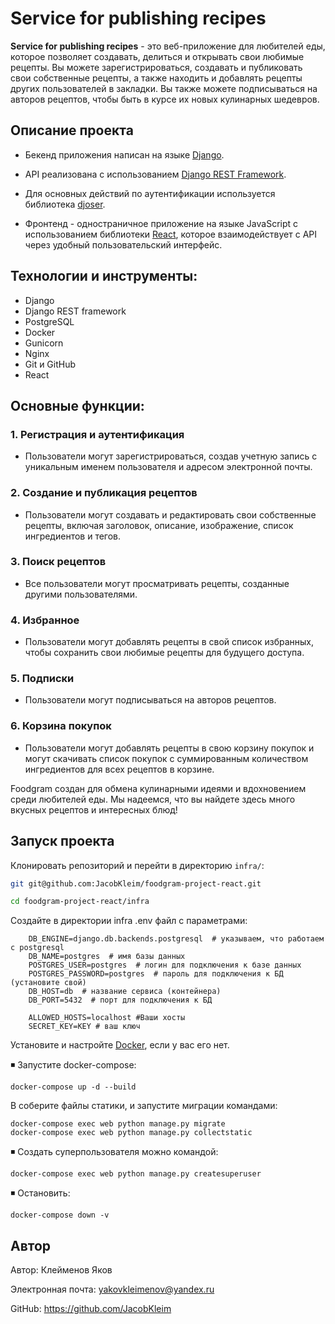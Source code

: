 # Service for publishing recipes

**Service for publishing recipes** - это веб-приложение для любителей еды, которое позволяет создавать, делиться и открывать свои любимые рецепты. Вы можете зарегистрироваться, создавать и публиковать свои собственные рецепты, а также находить и добавлять рецепты других пользователей в закладки. Вы также можете подписываться на авторов рецептов, чтобы быть в курсе их новых кулинарных шедевров.


## Описание проекта  
 - Бекенд приложения написан на языке [Django](https://www.djangoproject.com).
 - API реализована с использованием [Django REST Framework](https://www.django-rest-framework.org).
 - Для основных действий по аутентификации используется библиотека [djoser](https://github.com/sunscrapers/djoser).

 - Фронтенд - одностраничное приложение на языке JavaScript с использованием библиотеки [React](https://ru.reactjs.org/), которое взаимодействует с API через удобный пользовательский интерфейс.


## Технологии и инструменты:

- Django
- Django REST framework
- PostgreSQL
- Docker
- Gunicorn
- Nginx
- Git и GitHub
- React


## Основные функции:

### 1. Регистрация и аутентификация

- Пользователи могут зарегистрироваться, создав учетную запись с уникальным именем пользователя и адресом электронной почты.

### 2. Создание и публикация рецептов

- Пользователи могут создавать и редактировать свои собственные рецепты, включая заголовок, описание, изображение, список ингредиентов и  тегов.

### 3. Поиск рецептов

- Все пользователи могут просматривать рецепты, созданные другими пользователями.

### 4. Избранное

- Пользователи могут добавлять рецепты в свой список избранных, чтобы сохранить свои любимые рецепты для будущего доступа.

### 5. Подписки

- Пользователи могут подписываться на авторов рецептов.

### 6. Корзина покупок

- Пользователи могут добавлять рецепты в свою корзину покупок и могут скачивать список покупок с суммированным количеством ингредиентов для всех рецептов в корзине.

Foodgram создан для обмена кулинарными идеями и вдохновением среди любителей еды. Мы надеемся, что вы найдете здесь много вкусных рецептов и интересных блюд!


## Запуск проекта

Клонировать репозиторий и перейти в директорию `infra/`:
```bash
git git@github.com:JacobKleim/foodgram-project-react.git
```
```bash
cd foodgram-project-react/infra
```

Создайте в директории infra .env файл с параметрами:
```
    DB_ENGINE=django.db.backends.postgresql  # указываем, что работаем с postgresql 
    DB_NAME=postgres  # имя базы данных 
    POSTGRES_USER=postgres  # логин для подключения к базе данных 
    POSTGRES_PASSWORD=postgres  # пароль для подключения к БД (установите свой)
    DB_HOST=db  # название сервиса (контейнера) 
    DB_PORT=5432  # порт для подключения к БД
    
    ALLOWED_HOSTS=localhost #Ваши хосты
    SECRET_KEY=KEY # ваш ключ
```

Установите и настройте [Doсker](https://www.docker.com/products/docker-desktop/), если у вас его нет.

◾ Запустите docker-compose:
```
docker-compose up -d --build
```
В соберите файлы статики, и запустите миграции командами:
```
docker-compose exec web python manage.py migrate
docker-compose exec web python manage.py collectstatic
```

◾ Создать суперпользователя можно командой:
```
docker-compose exec web python manage.py createsuperuser
```
◾ Остановить:
```
docker-compose down -v
```

## Автор

Автор: Клейменов Яков

Электронная почта: yakovkleimenov@yandex.ru

GitHub: https://github.com/JacobKleim


